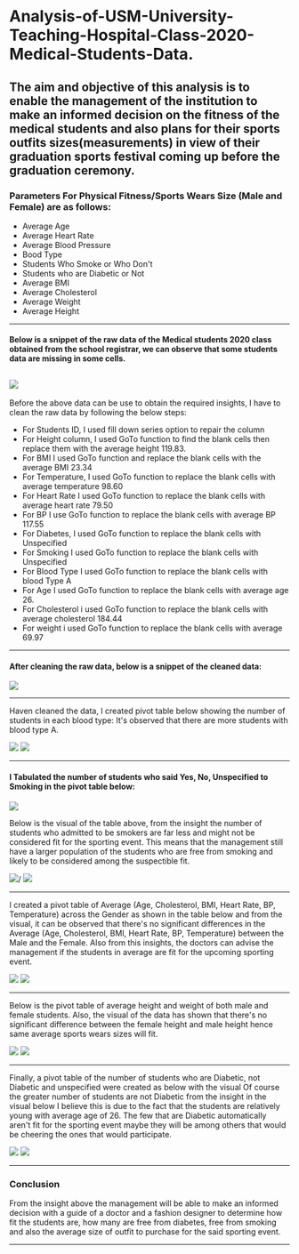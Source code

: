 # Analysis-of-USM-University-Teaching-Hospital-Class-2020-Medical-Students-Data.

The aim and objective of this analysis is to enable the management of the institution to make an informed decision on the fitness of the medical students and also plans for their sports outfits sizes(measurements) in view of their graduation sports festival coming up before the graduation ceremony.
---
### Parameters For Physical Fitness/Sports Wears Size (Male and Female) are as follows:
-  Average Age
-  Average Heart Rate
-  Average Blood Pressure
-  Bood Type
-  Students Who Smoke or Who Don't
-  Students who are Diabetic or Not
-  Average BMI
-  Average Cholesterol
-  Average Weight
-  Average Height 
---
#### Below is a snippet of the raw data of the Medical students 2020 class obtained from the school registrar, we can observe that some students data are missing in some cells.

![](https://github.com/vinemadukpe/Analysis-of-USM-University-Teaching-Hospital-Class-2020-Medical-Students-Data./blob/main/MDS00.png)
---

Before the above data can be use to obtain the required insights, I have to clean the raw data by following the below steps:
-  For Students ID, I used fill down series option to repair the column
-  For Height column, I used GoTo function to find the blank cells then replace them with the average height 119.83.
-  For BMI I used GoTo function and replace the blank cells with the average BMI 23.34
-  For Temperature, I used GoTo function to replace the blank cells with average temperature 98.60
-  For Heart Rate I used GoTo function to replace the blank cells with average heart rate 79.50
-  For BP I use GoTo function to replace the blank cells with average BP 117.55
-  For Diabetes, I used GoTo function to replace the blank cells with Unspecified
-  For Smoking I used GoTo function to replace the blank cells with Unspecified
-  For Blood Type I used GoTo function to replace the blank cells with blood Type A
-  For Age I used GoTo function to replace the blank cells with average age 26.
-  For Cholesterol i used GoTo function to replace the blank cells with average cholesterol 184.44
-  For weight i used GoTo function to replace the blank cells with average 69.97
---
#### After cleaning the raw data, below is a snippet of the cleaned data:

![](https://github.com/vinemadukpe/Analysis-of-USM-University-Teaching-Hospital-Class-2020-Medical-Students-Data./blob/main/MD01.png)

---
Haven cleaned the data, I created pivot table below showing the number of students in each blood type:
It's observed that there are more students with blood type A.

![](https://github.com/vinemadukpe/Analysis-of-USM-University-Teaching-Hospital-Class-2020-Medical-Students-Data./blob/main/MDS3.png) ![](https://github.com/vinemadukpe/Analysis-of-USM-University-Teaching-Hospital-Class-2020-Medical-Students-Data./blob/main/MDS33.png)

---
#### I Tabulated the number of students who said Yes, No, Unspecified to Smoking in the pivot table below:

![](https://github.com/vinemadukpe/Analysis-of-USM-University-Teaching-Hospital-Class-2020-Medical-Students-Data./blob/main/MDS4.png)

Below is the visual of the table above, from the insight the number of students who admitted to be smokers are far less and might not be considered fit for the sporting event. This means that the management still have a larger population of the students who are free from smoking and likely to be considered among the suspectible fit.

![](https://github.com/vinemadukpe/Analysis-of-USM-University-Teaching-Hospital-Class-2020-Medical-Students-Data./blob/main/MDS44.png)/ ![](https://github.com/vinemadukpe/Analysis-of-USM-University-Teaching-Hospital-Class-2020-Medical-Students-Data./blob/main/MDS444.png)

---
I created a pivot table of Average (Age, Cholesterol, BMI, Heart Rate, BP, Temperature) across the Gender as shown in the table below and from the visual, it can be observed that there's no significant differences in the Average (Age, Cholesterol, BMI, Heart Rate, BP, Temperature) between the Male and the Female. Also from this insights, the doctors can advise the management if the students in average are fit for the upcoming sporting event.

![](https://github.com/vinemadukpe/Analysis-of-USM-University-Teaching-Hospital-Class-2020-Medical-Students-Data./blob/main/MDS1.png) ![](https://github.com/vinemadukpe/Analysis-of-USM-University-Teaching-Hospital-Class-2020-Medical-Students-Data./blob/main/MDS11.png)

---
Below is the pivot table of average height and weight of both male and female students. Also, the visual of the data has shown that there's no significant difference between the female height and male height hence same average sports wears sizes will fit.

![](https://github.com/vinemadukpe/Analysis-of-USM-University-Teaching-Hospital-Class-2020-Medical-Students-Data./blob/main/MDS2.png) ![](https://github.com/vinemadukpe/Analysis-of-USM-University-Teaching-Hospital-Class-2020-Medical-Students-Data./blob/main/MDS22.png)

---
Finally, a pivot table of the number of students who are Diabetic, not Diabetic and unspecified were created as below with the visual Of course the greater number of students are not Diabetic from the insight in the visual below I believe this is due to the fact that the students are relatively young with average age of 26. The few that are Diabetic automatically aren't fit for the sporting event maybe they will be among others that would be cheering the ones that would participate.

![](https://github.com/vinemadukpe/Analysis-of-USM-University-Teaching-Hospital-Class-2020-Medical-Students-Data./blob/main/MDS5.png)  ![](https://github.com/vinemadukpe/Analysis-of-USM-University-Teaching-Hospital-Class-2020-Medical-Students-Data./blob/main/MDS55.png)

---
### Conclusion
From the insight above the management will be able to make an informed decision with a guide of a doctor and a fashion designer to determine how fit the students are, how many are free from diabetes, free from smoking and also the average size of outfit to purchase for the said sporting event.

---

